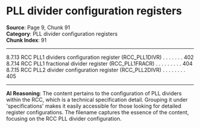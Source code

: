 # PLL divider configuration registers

**Source**: Page 9, Chunk 91  
**Category**: PLL divider configuration registers  
**Chunk Index**: 91

---

8.7.13 RCC PLL1 dividers configuration register (RCC_PLL1DIVR) . . . . . . . 402
8.7.14 RCC PLL1 fractional divider register (RCC_PLL1FRACR) . . . . . . . . . 404
8.7.15 RCC PLL2 divider configuration register (RCC_PLL2DIVR) . . . . . . . . 405

---

**AI Reasoning**: The content pertains to the configuration of PLL dividers within the RCC, which is a technical specification detail. Grouping it under 'specifications' makes it easily accessible for those looking for detailed register configurations. The filename captures the essence of the content, focusing on the RCC PLL divider configuration.
